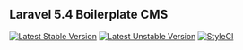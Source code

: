 ## Laravel 5.4 Boilerplate CMS

[![Latest Stable Version](https://poser.pugx.org/sref/boilerplate/v/stable)](https://packagist.org/packages/sref/boilerplate) [![Latest Unstable Version](https://poser.pugx.org/sref/boilerplate/v/unstable)](https://packagist.org/packages/sref/boilerplate) [![StyleCI](https://styleci.io/repos/89625225/shield?style=plastic)](https://styleci.io/repos/89625225/shield?style=plastic)